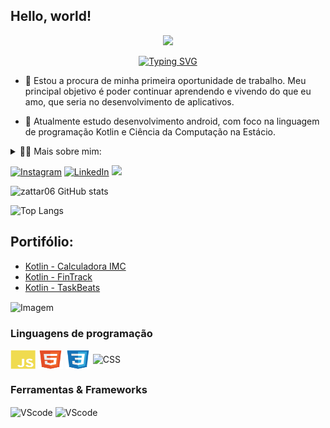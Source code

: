 ## Hello, world!

<p>

<p align="center">
<img src="https://media.giphy.com/media/v1.Y2lkPTc5MGI3NjExcG5wYXVpcWQ5ZWl6cmY2aGJkbWt6NTRrNDViN3Axanp5cmYwMHR2cSZlcD12MV9pbnRlcm5hbF9naWZfYnlfaWQmY3Q9cw/sLoRDJqV5XoOScXOuH/giphy.gif" width="100">
</p>

<p align="center">
<a href="https://git.io/typing-svg"><img src="https://readme-typing-svg.demolab.com?font=Fira+Code&weight=500&size=40&pause=1000&color=42F746&center=true&random=false&width=435&height=60&lines=Mobile+Developer;Android+%7C+Kotlin" alt="Typing SVG" /></a></p>
  
- 🔭 Estou a procura de minha primeira oportunidade de trabalho. Meu principal objetivo é poder continuar aprendendo e vivendo do que eu amo, que seria no desenvolvimento de aplicativos.
  
- 🌱 Atualmente estudo desenvolvimento android, com foco na linguagem de programação Kotlin e Ciência da Computação na Estácio.
</p>

<!-- Dropdown -->
<details>
<summary>👨‍💻 Mais sobre mim:</summary>
  
- 💬 Eu tenho 23 anos e atualmente moro no Brasil. Eu tenho um inglês mediano e uma experiência com JavaScript, Node.JS e Kotlin. Minhas principais habilidades são a comunicação, criativdade na resolução de problemas, inteligência emocional e a colaboração.
  
- ⚡ Aproveito meu tempo livre lendo livros bons, desde um Sherlock Holmes até um sobre expressão corporal, além de amar ver filmes e jogar um bom video game! Eu acredito que nossos interesses pessoais contribuem para uma percepção mais refinada das coisas e para a resolução de problemas.
</details>

[![Instagram](https://img.shields.io/badge/Instagram-E4405F?style=for-the-badge&logo=instagram&logoColor=white)](https://www.instagram.com/zattar06/)
[![LinkedIn](https://img.shields.io/badge/LinkedIn-0077B5?style=for-the-badge&logo=linkedin&logoColor=white)](https://www.linkedin.com/in/gabriel-zattar/)
<a href = "mailto:gabriel.zattar2000@gmail.com"><img src="https://img.shields.io/badge/-Gmail-%23333?style=for-the-badge&logo=gmail&logoColor=white" target="_blank"></a>

![zattar06 GitHub stats](https://github-readme-stats.vercel.app/api?username=zattar06&show_icons=true&theme=gotham&include_all_commits=true)

![Top Langs](https://github-readme-stats.vercel.app/api/top-langs/?username=zattar06&show_icons=true&theme=gotham&layout=compact)

## Portifólio:
- [Kotlin - Calculadora IMC](https://github.com/zattar06/CalculadoraIMC)
- [Kotlin - FinTrack](https://github.com/zattar06/Hacksprint-FinTrack)
- [Kotlin - TaskBeats](https://github.com/zattar06/TaskBeats)

<p align="left">
  <img align="center" src="https://github.com/VariableBee/VariableBee/assets/77739311/4e9f41af-6b57-49a7-b15a-74322e96b4d7" alt="Imagem">
</p>

<div style="flex-basis: 48%;">
    <h3>Linguagens de programação</h3>
    <img align="center" alt="Js" height="30" width="40" src="https://raw.githubusercontent.com/devicons/devicon/master/icons/javascript/javascript-plain.svg">
    <img align="center" alt="HTML" height="30" width="40" src="https://raw.githubusercontent.com/devicons/devicon/master/icons/html5/html5-original.svg">
    <img align="center" alt="CSS" height="30" width="40" src="https://raw.githubusercontent.com/devicons/devicon/master/icons/css3/css3-original.svg">
    <img align="center" alt="CSS" height="30" width="40" src="https://cdn.jsdelivr.net/gh/devicons/devicon/icons/kotlin/kotlin-original.svg" height="40" alt="kotlin logo"
  </div>

  <div style="flex-basis: 48%;">
    <h3>Ferramentas & Frameworks</h3>
    <img align="center" alt="VScode" height="30" width="40" src="https://cdn.jsdelivr.net/gh/devicons/devicon/icons/vscode/vscode-original.svg">
    <img align="center" alt="VScode" height="30" width="40" src="https://cdn.jsdelivr.net/gh/devicons/devicon/icons/androidstudio/androidstudio-original.svg" height="40" alt="androidstudio logo"
  </div>
